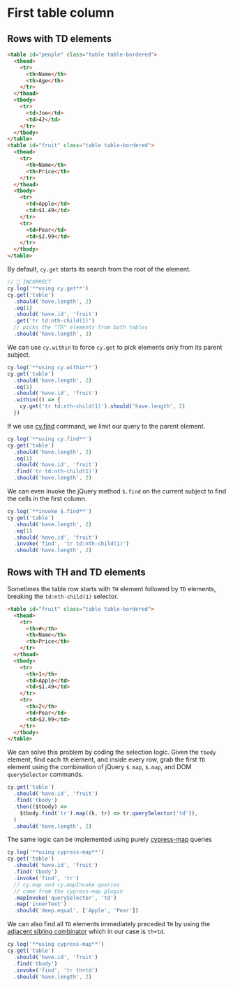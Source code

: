 # First table column

## Rows with TD elements

<!-- fiddle First column of the second table -->

```html hide
<table id="people" class="table table-bordered">
  <thead>
    <tr>
      <th>Name</th>
      <th>Age</th>
    </tr>
  </thead>
  <tbody>
    <tr>
      <td>Joe</td>
      <td>42</td>
    </tr>
  </tbody>
</table>
<table id="fruit" class="table table-bordered">
  <thead>
    <tr>
      <th>Name</th>
      <th>Price</th>
    </tr>
  </thead>
  <tbody>
    <tr>
      <td>Apple</td>
      <td>$1.49</td>
    </tr>
    <tr>
      <td>Pear</td>
      <td>$2.99</td>
    </tr>
  </tbody>
</table>
```

By default, `cy.get` starts its search from the root of the element.

```js hide
// 🚨 INCORRECT
cy.log('**using cy.get**')
cy.get('table')
  .should('have.length', 2)
  .eq(1)
  .should('have.id', 'fruit')
  .get('tr td:nth-child(1)')
  // picks the "TR" elements from both tables
  .should('have.length', 3)
```

We can use `cy.within` to force `cy.get` to pick elements only from its parent subject.

```js hide
cy.log('**using cy.within**')
cy.get('table')
  .should('have.length', 2)
  .eq(1)
  .should('have.id', 'fruit')
  .within(() => {
    cy.get('tr td:nth-child(1)').should('have.length', 2)
  })
```

If we use [cy.find](https://on.cypress.io/find) command, we limit our query to the parent element.

```js hide
cy.log('**using cy.find**')
cy.get('table')
  .should('have.length', 2)
  .eq(1)
  .should('have.id', 'fruit')
  .find('tr td:nth-child(1)')
  .should('have.length', 2)
```

We can even invoke the jQuery method `$.find` on the current subject to find the cells in the first column.

```js hide
cy.log('**invoke $.find**')
cy.get('table')
  .should('have.length', 2)
  .eq(1)
  .should('have.id', 'fruit')
  .invoke('find', 'tr td:nth-child(1)')
  .should('have.length', 2)
```

<!-- fiddle-end -->

## Rows with TH and TD elements

<!-- fiddle Second column skipping the TH cell -->

Sometimes the table row starts with `TH` element followed by `TD` elements, breaking the `td:nth-child(1)` selector.

```html hide
<table id="fruit" class="table table-bordered">
  <thead>
    <tr>
      <th>#</th>
      <th>Name</th>
      <th>Price</th>
    </tr>
  </thead>
  <tbody>
    <tr>
      <th>1</th>
      <td>Apple</td>
      <td>$1.49</td>
    </tr>
    <tr>
      <th>2</th>
      <td>Pear</td>
      <td>$2.99</td>
    </tr>
  </tbody>
</table>
```

We can solve this problem by coding the selection logic. Given the `tbody` element, find each `TR` element, and inside every row, grab the first `TD` element using the combination of jQuery `$.map`, `$.map`, and DOM `querySelector` commands.

```js
cy.get('table')
  .should('have.id', 'fruit')
  .find('tbody')
  .then(($tbody) =>
    $tbody.find('tr').map((k, tr) => tr.querySelector('td')),
  )
  .should('have.length', 2)
```

The same logic can be implemented using purely [cypress-map](https://github.com/bahmutov/cypress-map) queries

```js
cy.log('**using cypress-map**')
cy.get('table')
  .should('have.id', 'fruit')
  .find('tbody')
  .invoke('find', 'tr')
  // cy.map and cy.mapInvoke queries
  // come from the cypress-map plugin
  .mapInvoke('querySelector', 'td')
  .map('innerText')
  .should('deep.equal', ['Apple', 'Pear'])
```

We can also find all `TD` elements immediately preceded `TH` by using the [adjacent sibling combinator](https://developer.mozilla.org/en-US/docs/Web/CSS/Adjacent_sibling_combinator) which in our case is `th+td`.

```js
cy.log('**using cypress-map**')
cy.get('table')
  .should('have.id', 'fruit')
  .find('tbody')
  .invoke('find', 'tr th+td')
  .should('have.length', 2)
```

<!-- fiddle-end -->
